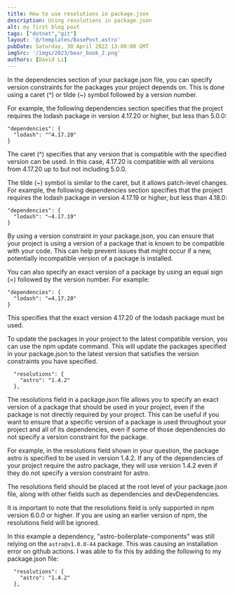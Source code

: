 ```yaml
---
title: How to use resolutions in package.json
description: Using resolutions in package.json
alt: my first blog post
tags: ["dotnet","git"]
layout: '@/templates/BasePost.astro'
pubDate: Saturday, 30 April 2022 13:00:00 GMT
imgSrc: '/imgs/2023/bear_book_2.png'
authors: [David Li]
---
```



In the dependencies section of your package.json file, you can specify version constraints for the packages your project depends on. This is done using a caret (^) or tilde (~) symbol followed by a version number.

For example, the following dependencies section specifies that the project requires the lodash package in version 4.17.20 or higher, but less than 5.0.0:

```
"dependencies": {
  "lodash": "^4.17.20"
}
```

The caret (^) specifies that any version that is compatible with the specified version can be used. In this case, 4.17.20 is compatible with all versions from 4.17.20 up to but not including 5.0.0.

The tilde (~) symbol is similar to the caret, but it allows patch-level changes. For example, the following dependencies section specifies that the project requires the lodash package in version 4.17.19 or higher, but less than 4.18.0:

```
"dependencies": {
  "lodash": "~4.17.19"
}

```

By using a version constraint in your package.json, you can ensure that your project is using a version of a package that is known to be compatible with your code. This can help prevent issues that might occur if a new, potentially incompatible version of a package is installed.

You can also specify an exact version of a package by using an equal sign (=) followed by the version number. For example:

```
"dependencies": {
  "lodash": "=4.17.20"
}
```

This specifies that the exact version 4.17.20 of the lodash package must be used.

To update the packages in your project to the latest compatible version, you can use the npm update command. This will update the packages specified in your package.json to the latest version that satisfies the version constraints you have specified.

```
  "resolutions": {
    "astro": "1.4.2"
  },
```

The resolutions field in a package.json file allows you to specify an exact version of a package that should be used in your project, even if the package is not directly required by your project. This can be useful if you want to ensure that a specific version of a package is used throughout your project and all of its dependencies, even if some of those dependencies do not specify a version constraint for the package.

For example, in the resolutions field shown in your question, the package astro is specified to be used in version 1.4.2. If any of the dependencies of your project require the astro package, they will use version 1.4.2 even if they do not specify a version constraint for astro.

The resolutions field should be placed at the root level of your package.json file, along with other fields such as dependencies and devDependencies.

It is important to note that the resolutions field is only supported in npm version 6.0.0 or higher. If you are using an earlier version of npm, the resolutions field will be ignored.

In this example a dependency, "astro-boilerplate-components" was still relying on the `astro@v1.0.0-44` package. This was causing an installation error on github actions. I was able to fix this by adding the following to my package.json file:

```
  "resolutions": {
    "astro": "1.4.2"
  },
```